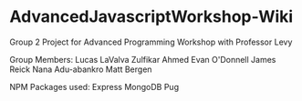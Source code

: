 # AdvancedJavascriptWorkshop-Wiki

Group 2 Project for Advanced Programming Workshop with Professor Levy

Group Members:
Lucas LaValva
Zulfikar Ahmed
Evan O'Donnell
James Reick
Nana Adu-abankro
Matt Bergen

NPM Packages used:
Express
MongoDB
Pug
